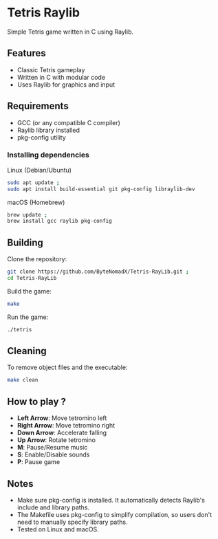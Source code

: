 # Tetris Raylib

Simple Tetris game written in C using Raylib.

## Features

- Classic Tetris gameplay
- Written in C with modular code
- Uses Raylib for graphics and input

## Requirements

- GCC (or any compatible C compiler)
- Raylib library installed
- pkg-config utility

### Installing dependencies

Linux (Debian/Ubuntu)
``` bash
sudo apt update ;
sudo apt install build-essential git pkg-config libraylib-dev
```
macOS (Homebrew)
``` bash
brew update ;
brew install gcc raylib pkg-config
``` 
## Building

Clone the repository:
``` bash
git clone https://github.com/ByteNomadX/Tetris-RayLib.git ;
cd Tetris-RayLib
```

Build the game:
``` bash
make
```

Run the game:
``` bash
./tetris
```

## Cleaning

To remove object files and the executable:
``` bash
make clean
```

## How to play ?

- **Left Arrow**: Move tetromino left  
- **Right Arrow**: Move tetromino right  
- **Down Arrow**: Accelerate falling  
- **Up Arrow**: Rotate tetromino
- **M**: Pause/Resume music
- **S**: Enable/Disable sounds
- **P**: Pause game

## Notes

- Make sure pkg-config is installed. It automatically detects Raylib's include and library paths.
- The Makefile uses pkg-config to simplify compilation, so users don't need to manually specify library paths.
- Tested on Linux and macOS.
